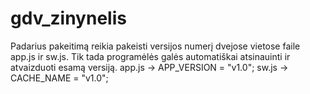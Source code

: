 # gdv_zinynelis
Padarius pakeitimą reikia pakeisti versijos numerį dvejose vietose faile app.js ir sw.js. Tik tada programėlės galės automatiškai atsinauinti ir atvaizduoti esamą versiją.
app.js -> APP_VERSION = "v1.0";
sw.js -> CACHE_NAME = "v1.0";
